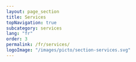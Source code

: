 ```yaml
---
layout: page_section
title: Services
topNavigation: true
subcategory: services
lang: "fr"
order: 3
permalink: /fr/services/
logoImage: "/images/picto/section-services.svg"
---
```


